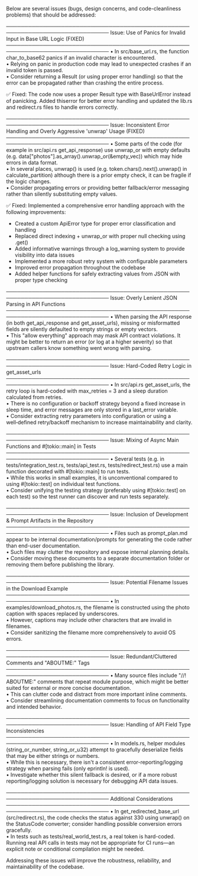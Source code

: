 Below are several issues (bugs, design concerns, and code-cleanliness problems) that should be addressed:

──────────────────────────────────────────────────────────────────────────────
Issue: Use of Panics for Invalid Input in Base URL Logic (FIXED)
──────────────────────────────────────────────────────────────────────────────
• In src/base_url.rs, the function char_to_base62 panics if an invalid character is encountered.  
• Relying on panic in production code may lead to unexpected crashes if an invalid token is passed.  
• Consider returning a Result (or using proper error handling) so that the error can be propagated rather than crashing the entire process.

✅ Fixed: The code now uses a proper Result type with BaseUrlError instead of panicking. Added thiserror for better error handling and updated the lib.rs and redirect.rs files to handle errors correctly.

──────────────────────────────────────────────────────────────────────────────
Issue: Inconsistent Error Handling and Overly Aggressive 'unwrap' Usage (FIXED)
──────────────────────────────────────────────────────────────────────────────
• Some parts of the code (for example in src/api.rs get_api_response) use unwrap_or with empty defaults (e.g. data["photos"].as_array().unwrap_or(&empty_vec)) which may hide errors in data format.  
• In several places, unwrap() is used (e.g. token.chars().next().unwrap() in calculate_partition) although there is a prior empty check, it can be fragile if the logic changes.  
• Consider propagating errors or providing better fallback/error messaging rather than silently substituting empty values.

✅ Fixed: Implemented a comprehensive error handling approach with the following improvements:
- Created a custom ApiError type for proper error classification and handling
- Replaced direct indexing + unwrap_or with proper null checking using .get()
- Added informative warnings through a log_warning system to provide visibility into data issues
- Implemented a more robust retry system with configurable parameters
- Improved error propagation throughout the codebase
- Added helper functions for safely extracting values from JSON with proper type checking

──────────────────────────────────────────────────────────────────────────────
Issue: Overly Lenient JSON Parsing in API Functions  
──────────────────────────────────────────────────────────────────────────────
• When parsing the API response (in both get_api_response and get_asset_urls), missing or misformatted fields are silently defaulted to empty strings or empty vectors.  
• This "allow everything" approach may mask API contract violations. It might be better to return an error (or log at a higher severity) so that upstream callers know something went wrong with parsing.

──────────────────────────────────────────────────────────────────────────────
Issue: Hard-Coded Retry Logic in get_asset_urls  
──────────────────────────────────────────────────────────────────────────────
• In src/api.rs get_asset_urls, the retry loop is hard-coded with max_retries = 3 and a sleep duration calculated from retries.  
• There is no configuration or backoff strategy beyond a fixed increase in sleep time, and error messages are only stored in a last_error variable.  
• Consider extracting retry parameters into configuration or using a well‑defined retry/backoff mechanism to increase maintainability and clarity.

──────────────────────────────────────────────────────────────────────────────
Issue: Mixing of Async Main Functions and #[tokio::main] in Tests  
──────────────────────────────────────────────────────────────────────────────
• Several tests (e.g. in tests/integration_test.rs, tests/api_test.rs, tests/redirect_test.rs) use a main function decorated with #[tokio::main] to run tests.  
• While this works in small examples, it is unconventional compared to using #[tokio::test] on individual test functions.  
• Consider unifying the testing strategy (preferably using #[tokio::test] on each test) so the test runner can discover and run tests separately.

──────────────────────────────────────────────────────────────────────────────
Issue: Inclusion of Development & Prompt Artifacts in the Repository  
──────────────────────────────────────────────────────────────────────────────
• Files such as prompt_plan.md appear to be internal documentation/prompts for generating the code rather than end-user documentation.  
• Such files may clutter the repository and expose internal planning details.  
• Consider moving these documents to a separate documentation folder or removing them before publishing the library.

──────────────────────────────────────────────────────────────────────────────
Issue: Potential Filename Issues in the Download Example  
──────────────────────────────────────────────────────────────────────────────
• In examples/download_photos.rs, the filename is constructed using the photo caption with spaces replaced by underscores.  
• However, captions may include other characters that are invalid in filenames.  
• Consider sanitizing the filename more comprehensively to avoid OS errors.

──────────────────────────────────────────────────────────────────────────────
Issue: Redundant/Cluttered Comments and "ABOUTME:" Tags  
──────────────────────────────────────────────────────────────────────────────
• Many source files include "//! ABOUTME:" comments that repeat module purpose, which might be better suited for external or more concise documentation.  
• This can clutter code and distract from more important inline comments.  
• Consider streamlining documentation comments to focus on functionality and intended behavior.

──────────────────────────────────────────────────────────────────────────────
Issue: Handling of API Field Type Inconsistencies  
──────────────────────────────────────────────────────────────────────────────
• In models.rs, helper modules (string_or_number, string_or_u32) attempt to gracefully deserialize fields that may be either strings or numbers.  
• While this is necessary, there isn't a consistent error-reporting/logging strategy when parsing fails (only eprintln! is used).  
• Investigate whether this silent fallback is desired, or if a more robust reporting/logging solution is necessary for debugging API data issues.

──────────────────────────────────────────────────────────────────────────────
Additional Considerations  
──────────────────────────────────────────────────────────────────────────────
• In get_redirected_base_url (src/redirect.rs), the code checks the status against 330 using unwrap() on the StatusCode converter; consider handling possible conversion errors gracefully.  
• In tests such as tests/real_world_test.rs, a real token is hard-coded. Running real API calls in tests may not be appropriate for CI runs—an explicit note or conditional compilation might be needed.

Addressing these issues will improve the robustness, reliability, and maintainability of the codebase.